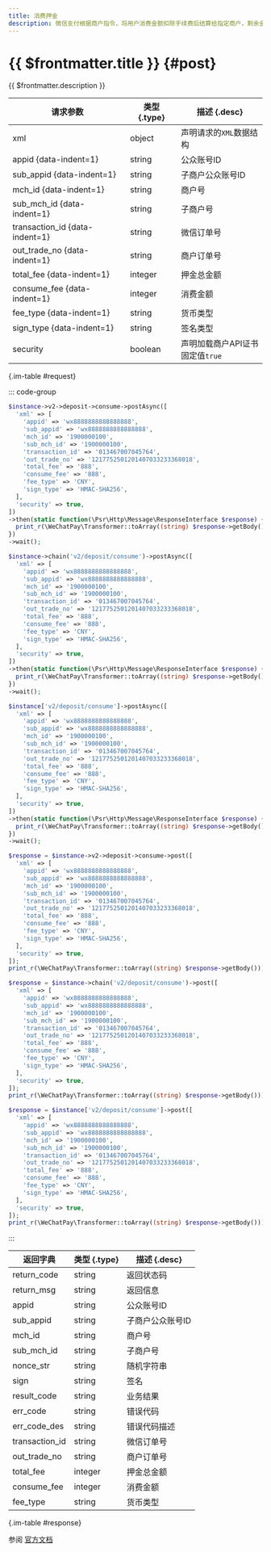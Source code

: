 ```yaml
---
title: 消费押金
description: 微信支付根据商户指令，将用户消费金额扣除手续费后结算给指定商户，剩余金额原路退还给用户，并生成押金退款交易记录，给用户下发押金退还发起通知，并更改押金支付的交易记录。用户押金退还到账后，下发押金退还到账通知。若全部消费，则下发押金全部消费通知;
---
```


# {{ $frontmatter.title }} {#post}

{{ $frontmatter.description }}

| 请求参数 | 类型 {.type} | 描述 {.desc}
| --- | --- | ---
| xml | object | 声明请求的`XML`数据结构
| appid {data-indent=1} | string | 公众账号ID
| sub_appid {data-indent=1} | string | 子商户公众账号ID
| mch_id {data-indent=1} | string | 商户号
| sub_mch_id {data-indent=1} | string | 子商户号
| transaction_id {data-indent=1} | string | 微信订单号
| out_trade_no {data-indent=1} | string | 商户订单号
| total_fee {data-indent=1} | integer | 押金总金额
| consume_fee {data-indent=1} | integer | 消费金额
| fee_type {data-indent=1} | string | 货币类型
| sign_type {data-indent=1} | string | 签名类型
| security | boolean | 声明加载商户API证书<br/>固定值`true`

{.im-table #request}

::: code-group

```php [异步纯链式]
$instance->v2->deposit->consume->postAsync([
  'xml' => [
    'appid' => 'wx8888888888888888',
    'sub_appid' => 'wx8888888888888888',
    'mch_id' => '1900000100',
    'sub_mch_id' => '1900000100',
    'transaction_id' => '013467007045764',
    'out_trade_no' => '1217752501201407033233368018',
    'total_fee' => '888',
    'consume_fee' => '888',
    'fee_type' => 'CNY',
    'sign_type' => 'HMAC-SHA256',
  ],
  'security' => true,
])
->then(static function(\Psr\Http\Message\ResponseInterface $response) {
  print_r(\WeChatPay\Transformer::toArray((string) $response->getBody()));
})
->wait();
```

```php [异步声明式]
$instance->chain('v2/deposit/consume')->postAsync([
  'xml' => [
    'appid' => 'wx8888888888888888',
    'sub_appid' => 'wx8888888888888888',
    'mch_id' => '1900000100',
    'sub_mch_id' => '1900000100',
    'transaction_id' => '013467007045764',
    'out_trade_no' => '1217752501201407033233368018',
    'total_fee' => '888',
    'consume_fee' => '888',
    'fee_type' => 'CNY',
    'sign_type' => 'HMAC-SHA256',
  ],
  'security' => true,
])
->then(static function(\Psr\Http\Message\ResponseInterface $response) {
  print_r(\WeChatPay\Transformer::toArray((string) $response->getBody()));
})
->wait();
```

```php [异步属性式]
$instance['v2/deposit/consume']->postAsync([
  'xml' => [
    'appid' => 'wx8888888888888888',
    'sub_appid' => 'wx8888888888888888',
    'mch_id' => '1900000100',
    'sub_mch_id' => '1900000100',
    'transaction_id' => '013467007045764',
    'out_trade_no' => '1217752501201407033233368018',
    'total_fee' => '888',
    'consume_fee' => '888',
    'fee_type' => 'CNY',
    'sign_type' => 'HMAC-SHA256',
  ],
  'security' => true,
])
->then(static function(\Psr\Http\Message\ResponseInterface $response) {
  print_r(\WeChatPay\Transformer::toArray((string) $response->getBody()));
})
->wait();
```

```php [同步纯链式]
$response = $instance->v2->deposit->consume->post([
  'xml' => [
    'appid' => 'wx8888888888888888',
    'sub_appid' => 'wx8888888888888888',
    'mch_id' => '1900000100',
    'sub_mch_id' => '1900000100',
    'transaction_id' => '013467007045764',
    'out_trade_no' => '1217752501201407033233368018',
    'total_fee' => '888',
    'consume_fee' => '888',
    'fee_type' => 'CNY',
    'sign_type' => 'HMAC-SHA256',
  ],
  'security' => true,
]);
print_r(\WeChatPay\Transformer::toArray((string) $response->getBody()));
```

```php [同步声明式]
$response = $instance->chain('v2/deposit/consume')->post([
  'xml' => [
    'appid' => 'wx8888888888888888',
    'sub_appid' => 'wx8888888888888888',
    'mch_id' => '1900000100',
    'sub_mch_id' => '1900000100',
    'transaction_id' => '013467007045764',
    'out_trade_no' => '1217752501201407033233368018',
    'total_fee' => '888',
    'consume_fee' => '888',
    'fee_type' => 'CNY',
    'sign_type' => 'HMAC-SHA256',
  ],
  'security' => true,
]);
print_r(\WeChatPay\Transformer::toArray((string) $response->getBody()));
```

```php [同步属性式]
$response = $instance['v2/deposit/consume']->post([
  'xml' => [
    'appid' => 'wx8888888888888888',
    'sub_appid' => 'wx8888888888888888',
    'mch_id' => '1900000100',
    'sub_mch_id' => '1900000100',
    'transaction_id' => '013467007045764',
    'out_trade_no' => '1217752501201407033233368018',
    'total_fee' => '888',
    'consume_fee' => '888',
    'fee_type' => 'CNY',
    'sign_type' => 'HMAC-SHA256',
  ],
  'security' => true,
]);
print_r(\WeChatPay\Transformer::toArray((string) $response->getBody()));
```

:::

| 返回字典 | 类型 {.type} | 描述 {.desc}
| --- | --- | ---
| return_code | string | 返回状态码
| return_msg | string | 返回信息
| appid | string | 公众账号ID
| sub_appid | string | 子商户公众账号ID
| mch_id | string | 商户号
| sub_mch_id | string | 子商户号
| nonce_str | string | 随机字符串
| sign | string | 签名
| result_code | string | 业务结果
| err_code | string | 错误代码
| err_code_des | string | 错误代码描述
| transaction_id | string | 微信订单号
| out_trade_no | string | 商户订单号
| total_fee | integer | 押金总金额
| consume_fee | integer | 消费金额
| fee_type | string | 货币类型

{.im-table #response}

参阅 [官方文档](https://pay.weixin.qq.com/wiki/doc/api/deposit_sl.php?chapter=27_4&index=5)
